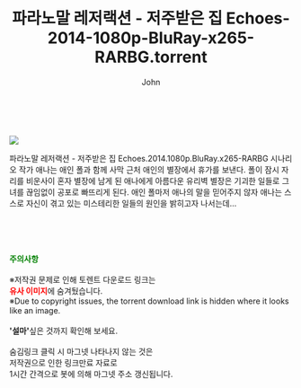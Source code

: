 ﻿---
layout: post
title:  "    파라노말 레저랙션 - 저주받은 집 Echoes-2014-1080p-BluRay-x265-RARBG.torrent"
author: John
categories: [ 영화 ]
tags: [  ]
image: https://torrentrj54.com/uploadfile/full/ad4ab6ac81f58ab9f9ff9787ef060e66ea5ef9e7.jpg 
description: "    파라노말 레저랙션 - 저주받은 집 Echoes-2014-1080p-BluRay-x265-RARBG torrent 정보 공유"
toc: true
toc_sticky: true
---

<br>
<p><img src="https://torrentrj54.com/uploadfile/full/ad4ab6ac81f58ab9f9ff9787ef060e66ea5ef9e7.jpg"/></p>
 파라노말 레저랙션 - 저주받은 집 Echoes.2014.1080p.BluRay.x265-RARBG 시나리오 작가 애나는 애인 폴과 함께 사막 근처 애인의 별장에서 휴가를 보낸다. 폴이 잠시 자리를 비운사이 혼자 별장에 남게 된 애나에게 아름다운 유리벽 별장은 기괴한 일들로 그녀를 끊임없이 공포로 빠뜨리게 된다. 애인 폴마저 애나의 말을 믿어주지 않자 애나는 스스로 자신이 겪고 있는 미스테리한 일들의 원인을 밝히고자 나서는데… 
    
<br><br><br>
<p data-ke-size="size16"><b><span style="color: green;">주의사항</span></b><br /><br />※저작권 문제로 인해 토렌트 다운로드 링크는<br /><b><span style="color: red;">유사 이미지</span></b>에 숨겨뒀습니다.<br />※Due to copyright issues, the torrent download link is hidden where it looks like an image.<br /><br /><b>'설마'</b>싶은 것까지 확인해 보세요.<br /><br />숨김링크 클릭 시 마그넷 나타나지 않는 것은<br />저작권으로 인한 링크만료 자료로<br />1시간 간격으로 봇에 의해 마그넷 주소 갱신됩니다.</p>
